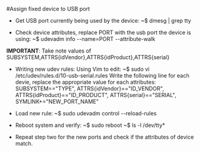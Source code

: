 #Assign fixed device to USB port

 - Get USB port currently being used by the device:
	~$ dmesg | grep tty

 - Check device attributes, replace PORT with the usb port the device is using:
	~$ udevadm info --name=PORT --attribute-walk

 **IMPORTANT**: Take note values of SUBSYSTEM,ATTRS{idVendor},ATTRS{idProduct},ATTRS{serial}

 - Writing new udev rules:
	Using Vim to edit:
		~$ sudo vi /etc/udev/rules.d/10-usb-serial.rules 
	Write the following line for each devie, replace the appropriate value for each attributes:
		SUBSYSTEM=="TYPE", ATTRS{idVendor}=="ID_VENDOR", ATTRS{idProduct}=="ID_PRODUCT", ATTRS{serial}=="SERIAL",  SYMLINK+="NEW_PORT_NAME"

 - Load new rule:
	~$ sudo udevadm control --reload-rules

 - Reboot system and verify:
	~$ sudo reboot
	~$ ls -l /dev/tty*

 - Repeat step two for the new ports and check if the attributes of device match.
